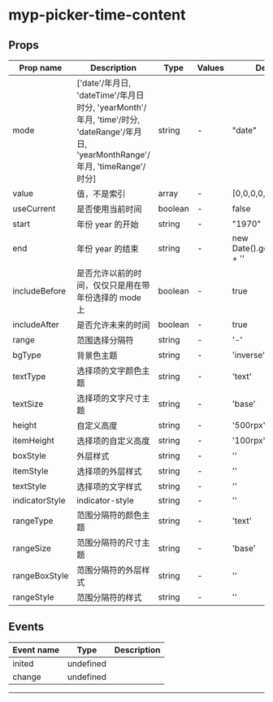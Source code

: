 # myp-picker-time-content

## Props

| Prop name      | Description                                                                                                                        | Type    | Values | Default                       |
| -------------- | ---------------------------------------------------------------------------------------------------------------------------------- | ------- | ------ | ----------------------------- |
| mode           | ['date'/年月日, 'dateTime'/年月日时分, 'yearMonth'/年月, 'time'/时分, 'dateRange'/年月日, 'yearMonthRange'/年月, 'timeRange'/时分] | string  | -      | "date"                        |
| value          | 值，不是索引                                                                                                                       | array   | -      | [0,0,0,0,0,0,0]               |
| useCurrent     | 是否使用当前时间                                                                                                                   | boolean | -      | false                         |
| start          | 年份 year 的开始                                                                                                                   | string  | -      | "1970"                        |
| end            | 年份 year 的结束                                                                                                                   | string  | -      | new Date().getFullYear() + '' |
| includeBefore  | 是否允许以前的时间，仅仅只是用在带年份选择的 mode 上                                                                               | boolean | -      | true                          |
| includeAfter   | 是否允许未来的时间                                                                                                                 | boolean | -      | true                          |
| range          | 范围选择分隔符                                                                                                                     | string  | -      | '-'                           |
| bgType         | 背景色主题                                                                                                                         | string  | -      | 'inverse'                     |
| textType       | 选择项的文字颜色主题                                                                                                               | string  | -      | 'text'                        |
| textSize       | 选择项的文字尺寸主题                                                                                                               | string  | -      | 'base'                        |
| height         | 自定义高度                                                                                                                         | string  | -      | '500rpx'                      |
| itemHeight     | 选择项的自定义高度                                                                                                                 | string  | -      | '100rpx'                      |
| boxStyle       | 外层样式                                                                                                                           | string  | -      | ''                            |
| itemStyle      | 选择项的外层样式                                                                                                                   | string  | -      | ''                            |
| textStyle      | 选择项的文字样式                                                                                                                   | string  | -      | ''                            |
| indicatorStyle | indicator-style                                                                                                                    | string  | -      | ''                            |
| rangeType      | 范围分隔符的颜色主题                                                                                                               | string  | -      | 'text'                        |
| rangeSize      | 范围分隔符的尺寸主题                                                                                                               | string  | -      | 'base'                        |
| rangeBoxStyle  | 范围分隔符的外层样式                                                                                                               | string  | -      | ''                            |
| rangeStyle     | 范围分隔符的样式                                                                                                                   | string  | -      | ''                            |

## Events

| Event name | Type      | Description |
| ---------- | --------- | ----------- |
| inited     | undefined |
| change     | undefined |

---

